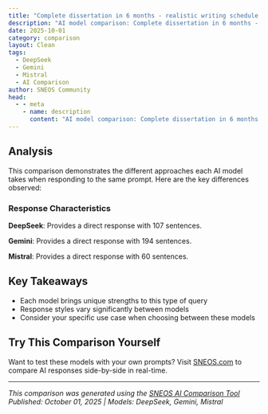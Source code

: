 ```yaml
---
title: "Complete dissertation in 6 months - realistic writing schedule and strategies"
description: "AI model comparison: Complete dissertation in 6 months - realistic writing schedule and strategies..."
date: 2025-10-01
category: comparison
layout: Clean
tags:
  - DeepSeek
  - Gemini
  - Mistral
  - AI Comparison
author: SNEOS Community
head:
  - - meta
    - name: description
      content: "AI model comparison: Complete dissertation in 6 months - realistic writing schedule and strategies..."
---
```


<ChatComparison
  title="Complete dissertation in 6 months - realistic writing schedule and strategies"
  prompt="Complete dissertation in 6 months - realistic writing schedule and strategies"
  :responses='{"DeepSeek": "Of course. Completing a dissertation in six months is an ambitious and intense goal, but it is **realistic if and only if you have already completed your research** (e.g., data collection, lab work, archival research) and are entering the \u0022writing phase.\u0022\n\nIf you are starting from scratch with research, a six-month timeline is highly unrealistic and will lead to burnout.\n\nThis guide assumes you have your data analyzed, your chapters planned, and are ready to write.\n\n### The Core Mindset \u0026 Foundational Strategies\n\nBefore the schedule, internalize these non-negotiable principles:\n\n1. **The \u0022Zero Draft\u0022 Mentality:** Your goal for each session is not to write perfect, publishable prose. It is to get ideas out of your head and onto the page. A bad sentence can be edited. An empty page cannot.\n2. **Ruthless Prioritization:** For these six months, the dissertation is your primary job. Learn to say \u0022no\u0022 to non-essential commitments. Protect your writing time as you would a meeting with your supervisor.\n3. **Process Over Perfection:** Consistency is your most powerful weapon. Writing for 90 minutes every day is infinitely more effective than waiting for a 8-hour \u0022perfect\u0022 day that never comes.\n4. **Proactive Advisor Management:** Your advisor is your ally. Schedule regular meetings (e.g., every two weeks) and send them work in advance. This creates external accountability and ensures you\u0027re on the right track.\n\n---\n\n### The 6-Month Realistic Writing Schedule\n\nThis schedule is a model. Adapt it to your specific program and chapter requirements (e.g., 3-chapter vs. 5-chapter dissertation).\n\n#### **Month 1: The Blueprint \u0026 Writing Sprint**\n\n* **Goal:** Create a detailed outline and draft two \u0022easy\u0022 chapters.\n* **Week 1-2: Detailed Outlining**\n * Create a chapter-by-chapter outline. Don\u0027t just write titles; write bullet points for every paragraph, noting which figure/table/quote you\u0027ll use.\n * Finalize your Introduction and Literature Review arguments. What is the gap? What is your thesis?\n * **Deliverable:** A comprehensive, multi-page outline for the entire dissertation.\n* **Week 3-4: Writing Sprint I**\n * **Draft Chapter 2 (Literature Review):** You know this material well. Use your outline to flesh it out. Don\u0027t get bogged down in finding one more source.\n * **Draft Chapter 3 (Methodology):** This is often the most straightforward chapter to write. Describe what you did, how you did it, and why.\n\n#### **Month 2: The Core Analysis**\n\n* **Goal:** Complete the first draft of your results/findings chapter(s).\n* **Week 5-8: Writing Sprint II**\n * **Draft Chapter 4 (Results/Analysis):** Focus purely on presenting your findings. Create all your tables and figures. Describe what the data shows without extensive interpretation.\n * **Strategy:** Write to your figures. For each graph or table, write a few sentences describing the key takeaway. Build the narrative around this evidence.\n\n#### **Month 3: The Argument**\n\n* **Goal:** Draft the discussion and conclusion chapters.\n* **Week 9-10: The \u0022So What?\u0022**\n * **Draft Chapter 5 (Discussion):** This is where you interpret your results. Answer: What do these findings mean? How do they relate to your literature review? What are the limitations?\n * **Week 11-12: Bringing it Home**\n * **Draft Chapter 6 (Conclusion):** Summarize the main argument, contributions to the field, and suggest future research.\n * **Revisit and Revise Chapter 1 (Introduction):** Now that you\u0027ve written the whole thing, your introduction will be much sharper. Rewrite it to accurately reflect the dissertation you\u0027ve actually written.\n\n**--- MID-POINT CHECK: You now have a complete ROUGH DRAFT ---**\n\n#### **Month 4: The \u0022Sabbatical\u0022 \u0026 Major Revisions**\n\n* **Goal:** Gain perspective and restructure/rewrite major sections.\n* **Week 13: TAKE A BREAK!**\n * Do not look at your dissertation for an entire week. This is crucial for gaining objective distance.\n* **Week 14-16: Macro-Revisions**\n * Read your entire draft from start to finish. Do not edit sentences. Focus on the \u0022big picture\u0022:\n * Is the argument logical and clear?\n * Does the structure flow?\n * Are there gaps in logic or evidence?\n * Are any sections in the wrong place?\n * Make large-scale cuts, moves, and rewrites.\n\n#### **Month 5: The Polish**\n\n* **Goal:** Refine prose, clarity, and flow.\n* **Week 17-20: Micro-Revisions**\n * Go chapter by chapter. Focus on sentence-level clarity, word choice, and transitions.\n * Read your work **aloud**. This is the best way to catch awkward phrasing.\n * Ensure each paragraph has a clear topic sentence and that all sentences in the paragraph support it.\n * Send individual polished chapters to your advisor, peers, or writing partners for feedback.\n\n#### **Month 6: The Final Countdown**\n\n* **Goal:** Final proofreading, formatting, and submission.\n* **Week 21-22: Incorporate Feedback \u0026 Proofread**\n * Integrate the feedback you received from your advisor and colleagues.\n * Do a dedicated proofreading pass *after* you\u0027ve finished all content changes. Look for typos, grammar, and punctuation.\n * **Consider hiring a professional proofreader/editor** if your budget allows\u2014it can be a great investment.\n* **Week 23-24: Formatting \u0026 Submission**\n * Meticulously format the document to meet your university\u0027s requirements (margins, table of contents, citations, etc.).\n * Create your title page, abstract, acknowledgements, and bibliography.\n * **Submit!**\n\n---\n\n### Essential Execution Strategies\n\n* **The Daily/Weekly Rhythm:**\n * **Time Blocking:** Schedule your writing sessions in your calendar as immovable appointments. 9 AM - 12 PM, Monday-Friday, is a classic and effective block.\n * **The Pomodoro Technique:** Work in focused 25-minute sprints with 5-minute breaks. This prevents burnout and maintains high focus.\n * **Set Daily Goals:** Don\u0027t just say \u0022I\u0027ll work on Chapter 4.\u0022 Say, \u0022I will write the 3 paragraphs for the first two results of my experiment.\u0022 This makes the task concrete and achievable.\n\n* **Tools \u0026 Environment:**\n * **Reference Manager:** Use Zotero or Mendeley from day one. It will save you countless hours.\n * **Writing Tools:** Scrivener is excellent for managing large documents. Word or Google Docs are perfectly fine if you are organized.\n * **Distraction-Free Zone:** Use apps like Freedom or Cold Turkey to block social media and other websites during writing blocks.\n\n* **Managing Your Wellbeing:**\n * **Schedule Downtime:** You must have a life outside the dissertation to avoid burnout. Schedule your leisure time as rigorously as your work time.\n * **Exercise \u0026 Sleep:** Do not sacrifice these. A 30-minute walk can solve more writing problems than 2 hours of staring at a screen.\n * **Find a Writing Group:** Having 2-3 other people to share goals, progress, and frustrations with is invaluable for accountability and morale.\n\n### Final Reality Check\n\nA six-month writing sprint is a marathon, not a sprint. It requires extreme discipline. There will be days you feel stuck. The key is to show up anyway and trust the process. A bad writing day where you add 200 words is still progress.\n\nYou can do this. Good luck", "Gemini": "Completing a dissertation in 6 months is a challenging but achievable goal. It requires a well-structured plan, unwavering dedication, and efficient writing strategies. Here\u0027s a realistic writing schedule and strategies to help you succeed:\n\n**I. Understanding the Challenge \u0026 Prerequisites:**\n\n* **Is it feasible?** This depends on several factors:\n * **Progress already made:** Have you completed the literature review, methodology, or any data analysis?\n * **Field of study:** Humanities and social sciences often involve more writing and analysis than STEM fields.\n * **Personal commitments:** Assess your work, family, and social obligations realistically.\n * **Advisor\u0027s expectations:** Discuss your timeline with your advisor and get their feedback. Their support is crucial.\n * **Your writing style:** Are you a fast writer? Do you struggle with writer\u0027s block?\n* **Prerequisites:**\n * **Approved topic:** You MUST have a clearly defined and approved dissertation topic.\n * **Research question:** Your research question should be well-defined and answerable.\n * **Data (if applicable):** Data collection should be complete or very close to completion.\n * **Literature review (partially complete):** You should have a solid foundation in the relevant literature.\n * **Outline:** A detailed outline is essential for staying on track.\n\n**II. Six-Month Dissertation Writing Schedule (Example):**\n\nThis schedule is a *template* and needs to be tailored to your specific project and circumstances. I\u0027m assuming a typical five-chapter dissertation. Adjust the weeks and tasks as needed. **Crucially, build in buffer weeks!**\n\n**Month 1: Project Refinement and Literature Review Completion (Weeks 1-4)**\n\n* **Week 1:**\n * **Task:** Solidify research question, refine dissertation outline (very detailed). Present outline to advisor for feedback.\n * **Goal:** Finalize dissertation structure and ensure advisor agreement.\n * **Daily Goal:** 2-3 hours dedicated to research/outlining.\n* **Week 2:**\n * **Task:** Complete final searches for literature. Synthesize existing literature into a coherent narrative. Write introduction to literature review.\n * **Goal:** Comprehensive and organized literature review foundation.\n * **Daily Goal:** 4-5 hours dedicated to literature review writing/research. Aim for 10-15 pages of written material.\n* **Week 3:**\n * **Task:** Finish writing the bulk of the literature review. Critically analyze existing studies.\n * **Goal:** Substantial progress on the literature review chapter.\n * **Daily Goal:** 4-5 hours of writing. Aim for another 10-15 pages.\n* **Week 4:**\n * **Task:** Edit and revise the literature review. Send to advisor for feedback. Begin preliminary work on the methodology chapter.\n * **Goal:** A polished draft of the literature review chapter.\n * **Daily Goal:** 4 hours on literature review revisions and 2 hours on preliminary methodology work.\n\n**Month 2: Methodology and Data Analysis (Weeks 5-8)**\n\n* **Week 5:**\n * **Task:** Write the methodology chapter. Clearly explain your research design, data collection methods, and analytical techniques.\n * **Goal:** First draft of the methodology chapter completed.\n * **Daily Goal:** 4-5 hours of writing/research focused on methodology. Aim for 5-10 pages.\n* **Week 6:**\n * **Task:** Finalize data cleaning and preparation. Begin initial data analysis (statistical analysis, coding, etc.).\n * **Goal:** Data is ready for in-depth analysis; initial findings are emerging.\n * **Daily Goal:** 4-6 hours dedicated to data analysis.\n* **Week 7:**\n * **Task:** Continue in-depth data analysis. Document all findings and create visualizations (tables, graphs, etc.).\n * **Goal:** Significant progress in data analysis, identifying key results.\n * **Daily Goal:** 4-6 hours dedicated to data analysis.\n* **Week 8:**\n * **Task:** Complete data analysis. Draft the initial sections of the results chapter.\n * **Goal:** Data analysis complete; start translating findings into written form.\n * **Daily Goal:** 4 hours data analysis, 2 hours results chapter drafting.\n\n**Month 3: Results Chapter (Weeks 9-12)**\n\n* **Week 9:**\n * **Task:** Focus on writing the results chapter. Present your findings clearly and concisely, using tables and figures as appropriate.\n * **Goal:** First draft of the results chapter completed.\n * **Daily Goal:** 4-5 hours dedicated to writing results. Aim for 10-15 pages.\n* **Week 10:**\n * **Task:** Continue refining the results chapter. Ensure the narrative is clear and that your findings are well-supported.\n * **Goal:** Significant progress in polishing the results chapter.\n * **Daily Goal:** 4-5 hours of writing/revising results.\n* **Week 11:**\n * **Task:** Edit and revise the results chapter. Get feedback from your advisor (if possible, schedule a meeting).\n * **Goal:** A solid draft of the results chapter, ready for final touches.\n * **Daily Goal:** 4-5 hours of editing/revising.\n* **Week 12:**\n * **Task:** Finalize the results chapter. Begin preliminary work on the discussion chapter.\n * **Goal:** Results chapter complete and submitted to advisor for feedback (if feasible).\n * **Daily Goal:** 2 hours results finalization, 2 hours discussion chapter brainstorming.\n\n**Month 4: Discussion Chapter (Weeks 13-16)**\n\n* **Week 13:**\n * **Task:** Write the discussion chapter. Interpret your findings, relate them to the existing literature, and discuss their implications.\n * **Goal:** First draft of the discussion chapter completed.\n * **Daily Goal:** 4-5 hours dedicated to writing discussion. Aim for 10-15 pages.\n* **Week 14:**\n * **Task:** Continue refining the discussion chapter. Address any limitations of your research and suggest future directions.\n * **Goal:** Substantial progress on the discussion chapter.\n * **Daily Goal:** 4-5 hours of writing/revising.\n* **Week 15:**\n * **Task:** Edit and revise the discussion chapter. Get feedback from your advisor (if possible).\n * **Goal:** A solid draft of the discussion chapter.\n * **Daily Goal:** 4-5 hours of editing/revising.\n* **Week 16:**\n * **Task:** Finalize the discussion chapter. Start drafting the introduction and conclusion chapters.\n * **Goal:** Discussion chapter complete and (ideally) submitted for feedback.\n * **Daily Goal:** 2 hours discussion finalization, 2 hours intro/conclusion work.\n\n**Month 5: Introduction, Conclusion, and Overall Revision (Weeks 17-20)**\n\n* **Week 17:**\n * **Task:** Write the introduction chapter (final version). Clearly state your research question, its significance, and your overall argument.\n * **Goal:** First draft of the introduction chapter completed.\n * **Daily Goal:** 4-5 hours of writing.\n* **Week 18:**\n * **Task:** Write the conclusion chapter. Summarize your key findings, highlight their contributions, and offer concluding remarks.\n * **Goal:** First draft of the conclusion chapter completed.\n * **Daily Goal:** 4-5 hours of writing.\n* **Week 19:**\n * **Task:** Comprehensive revision of the entire dissertation. Focus on flow, consistency, and clarity.\n * **Goal:** Significant improvement in the overall dissertation quality.\n * **Daily Goal:** 6-8 hours of revising/editing.\n* **Week 20:**\n * **Task:** Finalize all chapters. Address any remaining issues and ensure that the dissertation meets all formatting requirements.\n * **Goal:** Dissertation is complete and ready for submission.\n * **Daily Goal:** 6-8 hours of final revisions/formatting.\n\n**Month 6: Final Polish and Submission (Weeks 21-24)**\n\n* **Week 21:**\n * **Task:** Send the complete dissertation to your advisor for feedback.\n * **Goal:** Obtain advisor\u0027s approval (or identify any major revisions needed).\n * **Daily Goal:** Relax (a little!) while awaiting feedback. Review formatting guidelines again.\n* **Week 22:**\n * **Task:** Incorporate advisor\u0027s feedback. Address any remaining concerns and make any necessary revisions.\n * **Goal:** Dissertation is significantly improved based on advisor\u0027s feedback.\n * **Daily Goal:** 6-8 hours of revising based on feedback.\n* **Week 23:**\n * **Task:** Proofread the dissertation carefully. Check for typos, grammatical errors, and formatting inconsistencies.\n * **Goal:** Dissertation is free of errors.\n * **Daily Goal:** 4-6 hours of proofreading/editing. Consider hiring a professional editor.\n* **Week 24:**\n * **Task:** Submit the dissertation!\n * **Goal:** Completion of the dissertation process.\n * **Daily Goal:** CELEBRATE!\n\n**III. Writing Strategies for Efficiency:**\n\n* **Time Management is Key:**\n * **Block scheduling:** Allocate specific time slots for writing each day. Treat these appointments as non-negotiable.\n * **Pomodoro Technique:** Work in focused 25-minute intervals with short breaks in between. This can help maintain concentration.\n * **Set daily/weekly goals:** Break down large tasks into smaller, manageable chunks. This provides a sense of accomplishment and helps maintain momentum.\n * **Prioritize:** Focus on the most important tasks first. Don\u0027t get bogged down in minor details early on.\n * **Minimize distractions:** Turn off social media, silence your phone, and find a quiet workspace.\n* **Writing Techniques:**\n * **Freewriting:** Write continuously for a set period without worrying about grammar or structure. This can help overcome writer\u0027s block.\n * **Outline, Outline, Outline:** A well-structured outline is your roadmap. Refer to it constantly.\n * **Write when you\u0027re most productive:** Are you a morning person or a night owl? Schedule your writing time accordingly.\n * **Don\u0027t aim for perfection in the first draft:** Focus on getting your ideas down on paper. You can always revise and edit later.\n * **\u0022Write drunk, edit sober\u0022 (Hemingway, paraphrased):** Embrace initial creativity, then rigorously revise for clarity and precision.\n * **Use a citation manager (Zotero, Mendeley, EndNote):** This will save you a lot of time and effort when it comes to formatting your bibliography.\n * **Active reading:** When reading articles or books, take notes and highlight key points. This will make it easier to synthesize the information later.\n * **Use templates and macros:** Create templates for common document elements (e.g., chapter headings, figure captions) to save time and ensure consistency.\n* **Seek Support:**\n * **Regular meetings with your advisor:** Get feedback on your progress and address any concerns.\n * **Dissertation support groups:** Connect with other students who are writing their dissertations. Share tips, offer encouragement, and hold each other accountable.\n * **Writing center:** Get help with your writing skills from trained professionals.\n * **Family and friends:** Let them know your goals and ask for their support.\n* **Self-Care:**\n * **Get enough sleep:** Aim for 7-8 hours of sleep per night.\n * **Eat healthy:** Fuel your brain with nutritious foods.\n * **Exercise regularly:** Even a short walk can help clear your head.\n * **Take breaks:** Step away from your work and do something you enjoy.\n * **Avoid burnout:** Recognize the signs of burnout (e.g., exhaustion, cynicism) and take steps to address them.\n\n**IV. Potential Challenges and How to Overcome Them:**\n\n* **Writer\u0027s Block:**\n * **Try freewriting.**\n * **Take a break and do something else.**\n * **Talk to someone about your ideas.**\n * **Change your writing environment.**\n * **Start with the easiest section.**\n* **Procrastination:**\n * **Break down tasks into smaller steps.**\n * **Set deadlines and stick to them.**\n * **Reward yourself for completing tasks.**\n * **Identify the reasons for your procrastination and address them.**\n* **Data Analysis Difficulties:**\n * **Seek help from a statistician or expert in your field.**\n * **Revisit your methodology and ensure that your analysis is appropriate.**\n * **Don\u0027t be afraid to simplify your analysis if necessary.**\n* **Advisor Conflicts:**\n * **Communicate openly and honestly with your advisor.**\n * **Try to understand their perspective.**\n * **If necessary, seek mediation from another faculty member.**\n\n**V. Important Considerations:**\n\n* **Advisor Approval:** The most critical factor for success is regular communication and approval from your dissertation advisor. Keep them informed of your progress, seek their feedback frequently, and be receptive to their suggestions. *Their* expectations and requirements ultimately matter most.\n* **Flexibility:** Be prepared to adapt your schedule as needed. Things rarely go exactly as planned.\n* **Honesty:** Be honest with yourself and your advisor about your progress. Don\u0027t be afraid to ask for help if you need it.\n* **Formatting Requirements:** Familiarize yourself with the dissertation formatting guidelines from the beginning. This will save you a lot of time and effort later on.\n\nBy following this schedule and implementing these strategies, you can increase your chances of successfully completing your dissertation in six months. Remember that it\u0027s a marathon, not a sprint. Stay focused, stay organized, and stay committed to your goal. Good luck!\n", "Mistral": "Completing a dissertation in six months is an ambitious but achievable goal with the right planning and strategies. Here\u2019s a realistic writing schedule and some strategies to help you succeed:\n\n### Month 1: Planning and Research\n**Week 1-2: Define Your Topic and Research Questions**\n- **Objective:** Clearly define your research topic, questions, and objectives.\n- **Tasks:**\n - Review literature to identify gaps.\n - Formulate research questions and hypotheses.\n - Draft a preliminary outline of your dissertation.\n\n**Week 3-4: Conduct Initial Research**\n- **Objective:** Gather preliminary data and literature.\n- **Tasks:**\n - Identify key sources and databases.\n - Collect and organize relevant literature.\n - Begin taking notes and summarizing key points.\n\n### Month 2: Literature Review and Methodology\n**Week 1-2: Write the Literature Review**\n- **Objective:** Summarize and critique existing research.\n- **Tasks:**\n - Organize your notes into a coherent structure.\n - Write a comprehensive literature review.\n - Ensure your review is well-referenced and critically analyzed.\n\n**Week 3-4: Develop Methodology**\n- **Objective:** Outline your research methods.\n- **Tasks:**\n - Choose appropriate research methods.\n - Write a detailed methodology section.\n - Justify your methodological choices.\n\n### Month 3: Data Collection and Analysis\n**Week 1-2: Collect Data**\n- **Objective:** Gather all necessary data.\n- **Tasks:**\n - Conduct surveys, interviews, or experiments.\n - Ensure data collection is systematic and thorough.\n\n**Week 3-4: Analyze Data**\n- **Objective:** Interpret and analyze your data.\n- **Tasks:**\n - Use statistical tools or qualitative analysis methods.\n - Identify patterns, trends, and significant findings.\n\n### Month 4: Results and Discussion\n**Week 1-2: Write the Results Section**\n- **Objective:** Present your findings clearly.\n- **Tasks:**\n - Organize data into tables, graphs, and charts.\n - Write a detailed results section.\n\n**Week 3-4: Write the Discussion Section**\n- **Objective:** Interpret your results and discuss their implications.\n- **Tasks:**\n - Explain the significance of your findings.\n - Compare your results with existing literature.\n - Discuss limitations and future research directions.\n\n### Month 5: Conclusion and Editing\n**Week 1-2: Write the Conclusion**\n- **Objective:** Summarize your findings and their implications.\n- **Tasks:**\n - Write a concise conclusion.\n - Highlight the contributions of your research.\n - Suggest areas for future research.\n\n**Week 3-4: Edit and Revise**\n- **Objective:** Refine your dissertation.\n- **Tasks:**\n - Proofread for grammar, spelling, and clarity.\n - Ensure consistency in formatting and style.\n - Seek feedback from advisors or peers.\n\n### Month 6: Final Touches and Submission\n**Week 1-2: Final Edits and Formatting**\n- **Objective:** Prepare your dissertation for submission.\n- **Tasks:**\n - Make final revisions based on feedback.\n - Format according to your institution\u2019s guidelines.\n - Create a table of contents, references, and appendices.\n\n**Week 3-4: Submission and Defense Preparation**\n- **Objective:** Submit your dissertation and prepare for defense.\n- **Tasks:**\n - Submit your dissertation to your advisor and committee.\n - Prepare a presentation for your defense.\n - Practice answering potential questions.\n\n### Strategies for Success\n1. **Set Clear Goals:** Break down your dissertation into manageable tasks and set weekly goals.\n2. **Time Management:** Use a calendar or planner to schedule writing sessions and deadlines.\n3. **Regular Writing:** Aim to write a certain number of words or pages each day.\n4. **Feedback:** Regularly seek feedback from your advisor and peers.\n5. **Self-Care:** Ensure you take breaks, exercise, and maintain a healthy lifestyle to avoid burnout.\n6. **Tools and Resources:** Utilize software for writing, referencing, and data analysis to streamline your work.\n\nBy following this schedule and employing these strategies, you can effectively manage your time and complete your dissertation within six months. Good luck!"}' 
  published-date="10:20"
/>

## Analysis

This comparison demonstrates the different approaches each AI model takes when responding to the same prompt. Here are the key differences observed:

### Response Characteristics

**DeepSeek**: Provides a direct response with 107 sentences. 

**Gemini**: Provides a direct response with 194 sentences. 

**Mistral**: Provides a direct response with 60 sentences. 

## Key Takeaways

- Each model brings unique strengths to this type of query
- Response styles vary significantly between models
- Consider your specific use case when choosing between these models

## Try This Comparison Yourself

Want to test these models with your own prompts? Visit [SNEOS.com](https://sneos.com) to compare AI responses side-by-side in real-time.

---

*This comparison was generated using the [SNEOS AI Comparison Tool](https://sneos.com)*
*Published: October 01, 2025 | Models: DeepSeek, Gemini, Mistral*
